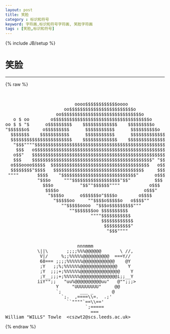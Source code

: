 ```yaml
---
layout: post
title: 笑脸
category : 标识和符号
keyword: 字符画,标识和符号字符画, 笑脸字符画
tags : [笑脸,标识和符号]
---
```

{% include JB/setup %}
# 笑脸
---
{% raw %}
<pre>


                          oooo$$$$$$$$$$$$oooo
                      oo$$$$$$$$$$$$$$$$$$$$$$$$o
                   oo$$$$$$$$$$$$$$$$$$$$$$$$$$$$$$o         o$   $$ o$
   o $ oo        o$$$$$$$$$$$$$$$$$$$$$$$$$$$$$$$$$$$$o       $$ $$ $$o$
oo $ $ &quot;$      o$$$$$$$$$    $$$$$$$$$$$$$    $$$$$$$$$o       $$$o$$o$
&quot;$$$$$$o$     o$$$$$$$$$      $$$$$$$$$$$      $$$$$$$$$$o    $$$$$$$$
  $$$$$$$    $$$$$$$$$$$      $$$$$$$$$$$      $$$$$$$$$$$$$$$$$$$$$$$
  $$$$$$$$$$$$$$$$$$$$$$$    $$$$$$$$$$$$$    $$$$$$$$$$$$$$  &quot;&quot;&quot;$$$
   &quot;$$$&quot;&quot;&quot;&quot;$$$$$$$$$$$$$$$$$$$$$$$$$$$$$$$$$$$$$$$$$$$$$$$$$     &quot;$$$
    $$$   o$$$$$$$$$$$$$$$$$$$$$$$$$$$$$$$$$$$$$$$$$$$$$$$$$$     &quot;$$$o
   o$$&quot;   $$$$$$$$$$$$$$$$$$$$$$$$$$$$$$$$$$$$$$$$$$$$$$$$$$$       $$$o
   $$$    $$$$$$$$$$$$$$$$$$$$$$$$$$$$$$$$$$$$$$$$$$$$$&quot; &quot;$$$$$$ooooo$$$$o
  o$$$oooo$$$$$  $$$$$$$$$$$$$$$$$$$$$$$$$$$$$$$$$$$$$   o$$$$$$$$$$$$$$$$$
  $$$$$$$$&quot;$$$$   $$$$$$$$$$$$$$$$$$$$$$$$$$$$$$$$$$     $$$$&quot;&quot;&quot;&quot;&quot;&quot;&quot;&quot;
 &quot;&quot;&quot;&quot;       $$$$    &quot;$$$$$$$$$$$$$$$$$$$$$$$$$$$$&quot;      o$$$
            &quot;$$$o     &quot;&quot;&quot;$$$$$$$$$$$$$$$$$$&quot;$$&quot;         $$$
              $$$o          &quot;$$&quot;&quot;$$$$$$&quot;&quot;&quot;&quot;           o$$$
               $$$$o                                o$$$&quot;
                &quot;$$$$o      o$$$$$$o&quot;$$$$o        o$$$$
                  &quot;$$$$$oo     &quot;&quot;$$$$o$$$$$o   o$$$$&quot;&quot;
                     &quot;&quot;$$$$$oooo  &quot;$$$o$$$$$$$$$&quot;&quot;&quot;
                        &quot;&quot;$$$$$$$oo $$$$$$$$$$
                                &quot;&quot;&quot;&quot;$$$$$$$$$$$
                                    $$$$$$$$$$$$
                                     $$$$$$$$$$&quot;
                                      &quot;$$$&quot;&quot;&quot;&quot;


                           nnnmmm
            \||\       ;;;;%%%@@@@@@       \ //,
             V|/     %;;%%%%%@@@@@@@@@@  ===Y//
             68=== ;;;;%%%%%%@@@@@@@@@@@@    @Y
             ;Y   ;;%;%%%%%%@@@@@@@@@@@@@@    Y
             ;Y  ;;;+;%%%%%%@@@@@@@@@@@@@@@    Y
             ;Y__;;;+;%%%%%%@@@@@@@@@@@@@@i;;__Y
            iiY&quot;&quot;;;   &quot;uu%@@@@@@@@@@uu&quot;   @&quot;&quot;;;;&gt;
                   Y     &quot;UUUUUUUUU&quot;     @@
                   `;       ___ _       @
                     `;.  ,====\\=.  .;&#039;
                       ``&quot;&quot;&quot;&quot;`==\\==&#039;
                              `;=====
                                ===   
William &quot;WILLS&quot; Towle  &lt;cszwt2@scs.leeds.ac.uk&gt; </pre>
{% endraw %}
